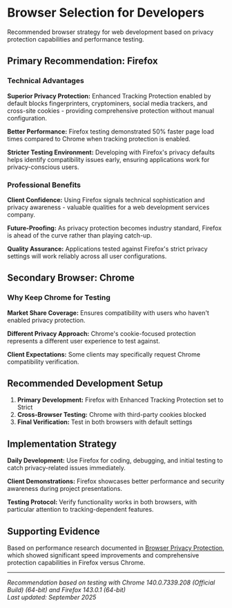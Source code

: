 # Browser Selection for Developers

Recommended browser strategy for web development based on privacy protection capabilities and performance testing.

## Primary Recommendation: Firefox

### Technical Advantages

**Superior Privacy Protection:** Enhanced Tracking Protection enabled by default blocks fingerprinters, cryptominers, social media trackers, and cross-site cookies - providing comprehensive protection without manual configuration.

**Better Performance:** Firefox testing demonstrated 50% faster page load times compared to Chrome when tracking protection is enabled.

**Stricter Testing Environment:** Developing with Firefox's privacy defaults helps identify compatibility issues early, ensuring applications work for privacy-conscious users.

### Professional Benefits

**Client Confidence:** Using Firefox signals technical sophistication and privacy awareness - valuable qualities for a web development services company.

**Future-Proofing:** As privacy protection becomes industry standard, Firefox is ahead of the curve rather than playing catch-up.

**Quality Assurance:** Applications tested against Firefox's strict privacy settings will work reliably across all user configurations.

## Secondary Browser: Chrome

### Why Keep Chrome for Testing

**Market Share Coverage:** Ensures compatibility with users who haven't enabled privacy protection.

**Different Privacy Approach:** Chrome's cookie-focused protection represents a different user experience to test against.

**Client Expectations:** Some clients may specifically request Chrome compatibility verification.

## Recommended Development Setup

1. **Primary Development:** Firefox with Enhanced Tracking Protection set to Strict
2. **Cross-Browser Testing:** Chrome with third-party cookies blocked
3. **Final Verification:** Test in both browsers with default settings

## Implementation Strategy

**Daily Development:** Use Firefox for coding, debugging, and initial testing to catch privacy-related issues immediately.

**Client Demonstrations:** Firefox showcases better performance and security awareness during project presentations.

**Testing Protocol:** Verify functionality works in both browsers, with particular attention to tracking-dependent features.

## Supporting Evidence

Based on performance research documented in [Browser Privacy Protection][], which showed significant speed improvements and comprehensive protection capabilities in Firefox versus Chrome.

[Browser Privacy Protection]: /security/browser-privacy-optimisation.md

---

_Recommendation based on testing with Chrome 140.0.7339.208 (Official Build) (64-bit) and Firefox 143.0.1 (64-bit)_\
_Last updated: September 2025_
